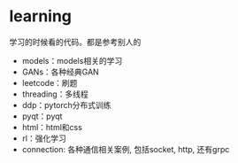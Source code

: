 # learning
学习的时候看的代码。都是参考别人的
- models：models相关的学习
- GANs：各种经典GAN
- leetcode：刷题
- threading：多线程
- ddp：pytorch分布式训练
- pyqt：pyqt
- html：html和css
- rl：强化学习
- connection: 各种通信相关案例, 包括socket, http, 还有grpc